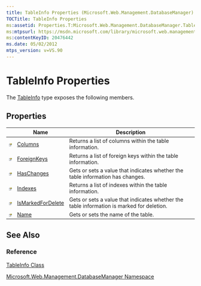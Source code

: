 ```yaml
---
title: TableInfo Properties (Microsoft.Web.Management.DatabaseManager)
TOCTitle: TableInfo Properties
ms:assetid: Properties.T:Microsoft.Web.Management.DatabaseManager.TableInfo
ms:mtpsurl: https://msdn.microsoft.com/library/microsoft.web.management.databasemanager.tableinfo_properties(v=VS.90)
ms:contentKeyID: 20476442
ms.date: 05/02/2012
mtps_version: v=VS.90
---
```


# TableInfo Properties

The [TableInfo](tableinfo-class-microsoft-web-management-databasemanager.md) type exposes the following members.

## Properties

||Name|Description|
|--- |--- |--- |
|![Public property](images/Dd565931.pubproperty(en-us,VS.90).gif "Public property")|[Columns](tableinfo-columns-property-microsoft-web-management-databasemanager.md)|Returns a list of columns within the table information.|
|![Public property](images/Dd565931.pubproperty(en-us,VS.90).gif "Public property")|[ForeignKeys](tableinfo-foreignkeys-property-microsoft-web-management-databasemanager.md)|Returns a list of foreign keys within the table information.|
|![Public property](images/Dd565931.pubproperty(en-us,VS.90).gif "Public property")|[HasChanges](tableinfo-haschanges-property-microsoft-web-management-databasemanager.md)|Gets or sets a value that indicates whether the table information has changes.|
|![Public property](images/Dd565931.pubproperty(en-us,VS.90).gif "Public property")|[Indexes](tableinfo-indexes-property-microsoft-web-management-databasemanager.md)|Returns a list of indexes within the table information.|
|![Public property](images/Dd565931.pubproperty(en-us,VS.90).gif "Public property")|[IsMarkedForDelete](tableinfo-ismarkedfordelete-property-microsoft-web-management-databasemanager.md)|Gets or sets a value that indicates whether the table information is marked for deletion.|
|![Public property](images/Dd565931.pubproperty(en-us,VS.90).gif "Public property")|[Name](tableinfo-name-property-microsoft-web-management-databasemanager.md)|Gets or sets the name of the table.|

## See Also

### Reference

[TableInfo Class](tableinfo-class-microsoft-web-management-databasemanager.md)

[Microsoft.Web.Management.DatabaseManager Namespace](microsoft-web-management-databasemanager-namespace.md)

